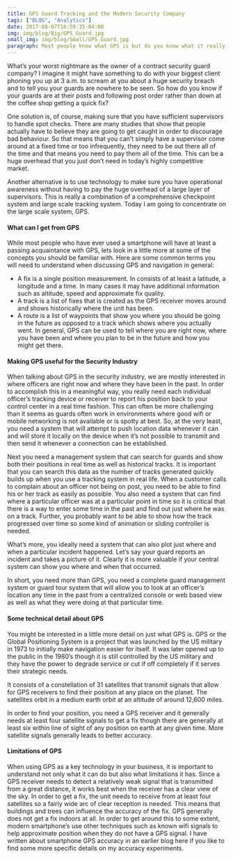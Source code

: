 ```yaml
---
title: GPS Guard Tracking and the Modern Security Company
tags: ["BLOG", "Analytics"]  
date: 2017-08-07T16:59:35-04:00 
img: img/blog/Big/GPS_Guard.jpg
small_img: img/blog/Small/GPS_Guard.jpg
paragraph: Most people know what GPS is but do you know what it really gives you? We look at the details and how it influences your security guard company.
---
```


What’s your worst nightmare as the owner of a contract security guard company? I imagine it might have something to do with your biggest client phoning you up at 3 a.m. to scream at you about a huge security breach and to tell you your guards are nowhere to be seen. So how do you know if your guards are at their posts and following post order rather than down at the coffee shop getting a quick fix?

One solution is, of course, making sure that you have sufficient supervisors to handle spot checks. There are many studies that show that people actually have to believe they are going to get caught in order to discourage bad behaviour. So that means that you can’t simply have a supervisor come around at a fixed time or too infrequently, they need to be out there all of the time and that means you need to pay them all of the time. This can be a huge overhead that you just don’t need in today’s highly competitive market.

Another alternative is to use technology to make sure you have operational awareness without having to pay the huge overhead of a large layer of supervisors. This is really a combination of a comprehensive checkpoint system and large scale tracking system. Today I am going to concentrate on the large scale system, GPS.

#### What can I get from GPS
While most people who have ever used a smartphone will have at least a passing acquaintance with GPS, lets look in a little more at some of the concepts you should be familiar with. Here are some common terms you will need to understand when discussing GPS and navigation in general:

+ A fix is a single position measurement. In consists of at least a latitude, a longitude and a time. In many cases it may have additional information such as altitude, speed and approximate fix quality.
+ A track is a list of fixes that is created as the GPS receiver moves around and shows historically where the unit has been.
+ A route is a list of waypoints that show you where you should be going in the future as opposed to a track which shows where you actually went. In general, GPS can be used to tell where you are right now, where you have been and where you plan to be in the future and how you might get there.

#### Making GPS useful for the Security Industry

When talking about GPS in the security industry, we are mostly interested in where officers are right now and where they have been in the past. In order to accomplish this in a meaningful way, you really need each individual officer’s tracking device or receiver to report his position back to your control center in a real time fashion. This can often be more challenging than it seems as guards often work in environments where good wifi or mobile networking is not available or is spotty at best. So, at the very least, you need a system that will attempt to push location data whenever it can and will store it locally on the device when it’s not possible to transmit and then send it whenever a connection can be established.

Next you need a management system that can search for guards and show both their positions in real time as well as historical tracks. It is important that you can search this data as the number of tracks generated quickly builds up when you use a tracking system in real life. When a customer calls to complain about an officer not being on post, you need to be able to find his or her track as easily as possible. You also need a system that can find where a particular officer was at a particular point in time so it is critical that there is a way to enter some time in the past and find out just where he was on a track. Further, you probably want to be able to show how the track progressed over time so some kind of animation or sliding controller is needed.

What’s more, you ideally need a system that can also plot just where and when a particular incident happened. Let’s say your guard reports an incident and takes a picture of it. Clearly it is more valuable if your central system can show you where and when that occurred.

In short, you need more than GPS, you need a complete guard management system or guard tour system that will allow you to look at an officer’s location any time in the past from a centralized console or web based view as well as what they were doing at that particular time.

#### Some technical detail about GPS
You might be interested in a little more detail on just what GPS is. GPS or the Global Positioning System is a project that was launched by the US military in 1973 to initially make navigation easier for itself. It was later opened up to the public in the 1980’s though it is still controlled by the US military and they have the power to degrade service or cut if off completely if it serves their strategic needs.

It consists of a constellation of 31 satellites that transmit signals that allow for GPS receivers to find their position at any place on the planet. The satellites orbit in a medium earth orbit at an altitude of around 12,600 miles.

In order to find your position, you need a GPS receiver and it generally needs at least four satellite signals to get a fix though there are generally at least six within line of sight of any position on earth at any given time. More satellite signals generally leads to better accuracy.

#### Limitations of GPS
When using GPS as a key technology in your business, it is important to understand not only what it can do but also what limitations it has. Since a GPS receiver needs to detect a relatively weak signal that is transmitted from a great distance, it works best when the receiver has a clear view of the sky. In order to get a fix, the unit needs to receive from at least four satellites so a fairly wide arc of clear reception is needed. This means that buildings and trees can influence the accuracy of the fix. GPS generally does not get a fix indoors at all. In order to get around this to some extent, modern smartphone’s use other techniques such as known wifi signals to help approximate position when they do not have a GPS signal. I have written about smartphone GPS accuracy in an earlier blog here if you like to find some more specific details on my accuracy experiments.